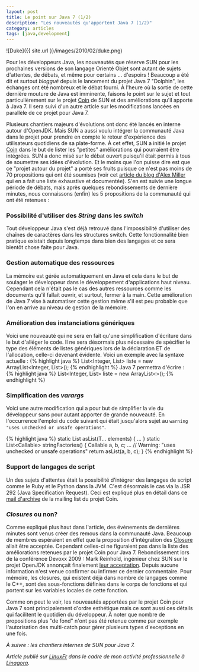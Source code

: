 ```yaml
---
layout: post
title: Le point sur Java 7 (1/2)
description: "Les nouveautés qu'apportent Java 7 (1/2)"
category: articles
tags: [java,development]
---
```


![Duke]({{ site.url }}/images/2010/02/duke.png)

Pour les développeurs Java, les nouveautés que réserve SUN pour les prochaines versions de son langage Orienté Objet sont autant de sujets d'attentes, de débats, et même pour certains ... d'espoirs ! Beaucoup a été dit et surtout *bloggué* depuis le lancement du projet Java 7 "Dolphin", les échanges ont été nombreux et le débat fourni. À l'heure où la sortie de cette dernière mouture de Java est imminente, faisons le point sur le sujet et tout particulièrement sur le projet [Coin](http://openjdk.java.net/projects/coin/) de SUN et des améliorations qu'il apporte à Java 7. Il sera suivi d'un autre article sur les modifications lancées en parallèle de ce projet pour Java 7.

Plusieurs chantiers majeurs d'évolutions ont donc été lancés en interne autour d'OpenJDK. Mais SUN a aussi voulu intégrer la communauté Java dans le projet pour prendre en compte le retour d'expérience des utilisateurs quotidiens de sa plate-forme. À cet effet, SUN a initié le projet [Coin](http://openjdk.java.net/projects/coin/) dans le but de lister les "petites" améliorations qui pourraient être intégrées. SUN a donc misé sur le débat ouvert puisqu'il était permis à tous de soumettre ses idées d'évolution. Et le moins que l'on puisse dire est que ce "projet autour du projet" a porté ses fruits puisque ce n'est pas moins de 70 propositions qui ont été soumises (voir cet [article du blog d'Alex Miller](http://tech.puredanger.com/java7) qui en a fait une liste exhaustive et documentée). S'en est suivie une longue période de débats, mais après quelques rebondissements de dernière minutes, nous connaissons (enfin) les 5 propositions de la communauté qui ont été retenues :

### Possibilité d'utiliser des *String* dans les *switch*
Tout développeur Java s'est déjà retrouvé dans l'impossibilité d'utiliser des chaînes de caractères dans les structures switch. Cette fonctionnalité bien pratique existait depuis longtemps dans bien des langages et ce sera bientôt chose faite pour Java.

### Gestion automatique des ressources
La mémoire est gérée automatiquement en Java et cela dans le but de soulager le développeur dans le développement d'applications haut niveau. Cependant cela n'était pas le cas des autres ressources comme les documents qu'il fallait ouvrir, et surtout, fermer à la main. Cette amélioration de Java 7 vise à automatiser cette gestion même s'il est peu probable que l'on en arrive au niveau de gestion de la mémoire.

### Amélioration des instanciations génériques
Voici une nouveauté qui ne sera en fait qu'une simplification d'écriture dans le but d'alléger le code. Il ne sera désormais plus nécessaire de spécifier le type des éléments de listes génériques lors de la déclaration ET de l'allocation, celle-ci devenant évidente.
Voici un exemple avec la syntaxe actuelle :
{% highlight java %}
List<Integer, List<String>> liste = new ArrayList<Integer, List<String>>();
{% endhighlight %}
Java 7 permettra d'écrire :
{% highlight java %}
List<Integer, List<String>> liste = new ArrayList<>();
{% endhighlight %}

### Simplification des *varargs*
Voici une autre modification qui a pour but de simplifier la vie du développeur sans pour autant apporter de grande nouveauté. En l'occurrence l'emploi du code suivant qui était jusqu'alors sujet au `warning "uses unchecked or unsafe operations"`.

{% highlight java %}
static <T> List<T> asList(T... elements) { ... }
static List<Callable<String>> stringFactories() {
  Callable<String> a, b, c;
  ...
  // Warning: "uses unchecked or unsafe operations"
  return asList(a, b, c); }
{% endhighlight %}

### Support de langages de script
Un des sujets d'attentes était la possibilité d'intégrer des langages de script comme le Ruby et le Python dans la JVM. C'est désormais le cas via la JSR 292 (Java Specification Request). Ceci est expliqué plus en détail dans ce [mail d'archive](http://mail.openjdk.java.net/pipermail/coin-dev/2009-March/001131.html) de la mailing list du projet Coin.

### *Closures* ou non?
Comme expliqué plus haut dans l'article, des évènements de dernières minutes sont venus créer des remous dans la communauté Java. Beaucoup de membres espéraient en effet que la proposition d'intégration des [Closure](http://fr.wikipedia.org/wiki/Fermeture_(informatique)) allait être acceptée. Cependant celles-ci ne figuraient pas dans la liste des améliorations retenues par le projet Coin pour Java 7. Rebondissement lors de la conférence Devoxx 2009 : Mark Reinhold, ingénieur chez SUN sur le projet OpenJDK annonçait finalement [leur acceptation](http://www.jroller.com/scolebourne/entry/more_detail_on_closures_in). Depuis aucune information n'est venue confirmer ou infirmer ce dernier commentaire. Pour mémoire, les closures, qui existent déjà dans nombre de langages comme le C++, sont des sous-fonctions définies dans le corps de fonctions et qui portent sur les variables locales de cette fonction.

Comme on peut le voir, les nouveautés apportées par le projet Coin pour Java 7 sont principalement d'ordre esthétique mais ce sont aussi ces détails qui facilitent le quotidien du développeur. À noter que nombre de propositions plus "de fond" n'ont pas été retenue comme par exemple l'autorisation des multi-catch pour gérer plusieurs types d'exceptions en une fois.

*À suivre : les chantiers internes de SUN pour Java 7.*

*Article publié sur [LinuxFr](http://linuxfr.org/~galaux/) dans le cadre de mon activité professionnelle à [Linagora](http://linagora.com/).*
